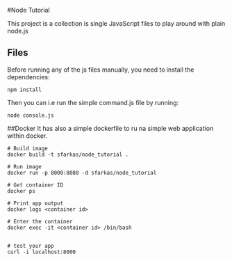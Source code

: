 #Node Tutorial

This project is a collection is single JavaScript files to play around with plain node.js

## Files
Before running any of the js files manually, you need to install the dependencies:

```
npm install
```

Then you can i.e run the simple command.js file by running:

```
node console.js
```



##Docker
It has also a simple dockerfile to ru na simple web application within docker.

```
# Build image
docker build -t sfarkas/node_tutorial .

# Run image
docker run -p 8000:8080 -d sfarkas/node_tutorial

# Get container ID
docker ps

# Print app output
docker logs <container id>

# Enter the container
docker exec -it <container id> /bin/bash


# test your app
curl -i localhost:8000

```


